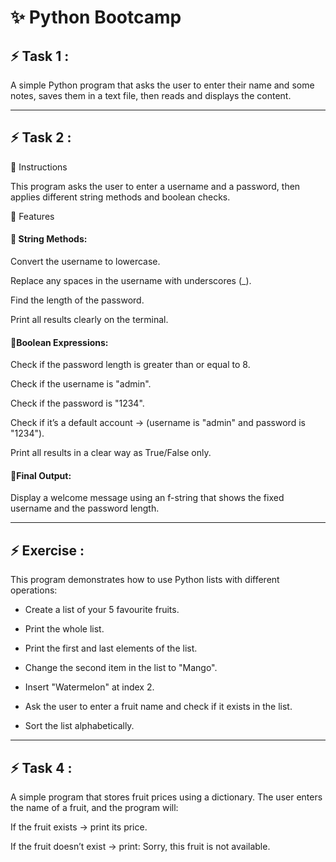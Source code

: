 # ✨ Python Bootcamp


## ⚡ Task 1 :
A simple Python program that asks the user to enter their name and some notes, 
saves them in a text file, then reads and displays the content.


---

## ⚡ Task 2 :
📌 Instructions

This program asks the user to enter a username and a password, then applies different string methods and boolean checks.

🔧 Features

#### 🔹 String Methods:

Convert the username to lowercase.

Replace any spaces in the username with underscores (_).

Find the length of the password.

Print all results clearly on the terminal.

#### 🔹Boolean Expressions:

Check if the password length is greater than or equal to 8.

Check if the username is "admin".

Check if the password is "1234".

Check if it’s a default account → (username is "admin" and password is "1234").

Print all results in a clear way as True/False only.

#### 🔹Final Output:
Display a welcome message using an f-string that shows the fixed username and the password length.

---

## ⚡ Exercise‏ :

This program demonstrates how to use Python lists with different operations:

- Create a list of your 5 favourite fruits.

- Print the whole list.

- Print the first and last elements of the list.

- Change the second item in the list to "Mango".

- Insert "Watermelon" at index 2.

- Ask the user to enter a fruit name and check if it exists in the list.

- Sort the list alphabetically.

---

## ⚡ Task 4 :

A simple program that stores fruit prices using a dictionary.
The user enters the name of a fruit, and the program will:

If the fruit exists → print its price.

If the fruit doesn’t exist → print:
Sorry, this fruit is not available.

